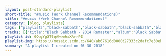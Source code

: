 ```yaml
---
layout: post-standard-playlist
short-title: "#music (Work Channel Recommendations)"
title: "#music (Work Channel Recommendations)"
category: [blog, playlists]
tags: ["playlists","black-sabbath","black-sabbath","black-sabbath","black-sabbath","black-sabbath","limes","limes","limes","limes","limes","limes","limes","limes","limes","limes","limes","daron-malakian-and-scars-on-broadway","daron-malakian-and-scars-on-broadway","daron-malakian-and-scars-on-broadway","daron-malakian-and-scars-on-broadway","daron-malakian-and-scars-on-broadway","daron-malakian-and-scars-on-broadway","daron-malakian-and-scars-on-broadway","daron-malakian-and-scars-on-broadway","daron-malakian-and-scars-on-broadway","daron-malakian-and-scars-on-broadway","daron-malakian-and-scars-on-broadway","daron-malakian-and-scars-on-broadway","daron-malakian-and-scars-on-broadway","daron-malakian-and-scars-on-broadway","daron-malakian-and-scars-on-broadway","daron-malakian-and-scars-on-broadway","daron-malakian-and-scars-on-broadway","serj-tankian","serj-tankian","serj-tankian","serj-tankian","serj-tankian","serj-tankian","serj-tankian","serj-tankian","serj-tankian","serj-tankian","serj-tankian","serj-tankian","serj-tankian","die-antwoord","die-antwoord","die-antwoord","die-antwoord,-sen-dog","die-antwoord,-dita-von-teese","die-antwoord,-lil-tommy-terror","die-antwoord,-lil-tommy-terror","die-antwoord,-jack-black","die-antwoord","die-antwoord","die-antwoord","die-antwoord","die-antwoord","die-antwoord","die-antwoord","die-antwoord","shai-hulud","shai-hulud","shai-hulud","shai-hulud","shai-hulud","shai-hulud","shai-hulud","shai-hulud","scandroid","scandroid","scandroid","scandroid","scandroid","scandroid","scandroid","scandroid","scandroid","scandroid","scandroid","scandroid,-circle-of-dust","scandroid","scandroid","scandroid,-waveshaper","scandroid","scandroid","scandroid","scandroid","scandroid","scandroid","scandroid","scandroid","scandroid","scandroid,-circle-of-dust","scandroid","scandroid,-waveshaper","robert-parker","robert-parker,-maethelvin","robert-parker","robert-parker,-shyguys","robert-parker,-miss-k","robert-parker","robert-parker","robert-parker,-waveshaper","robert-parker,-bachelor-of-hearts","robert-parker","undervatten","undervatten","undervatten","undervatten","undervatten","undervatten","undervatten","undervatten","jacob-collier","jacob-collier","jacob-collier","jacob-collier","jacob-collier","jacob-collier","jacob-collier","jacob-collier","jacob-collier","jacob-collier","jacob-collier","operation-ivy","operation-ivy","operation-ivy","operation-ivy","operation-ivy","operation-ivy","operation-ivy","operation-ivy","operation-ivy","operation-ivy","operation-ivy","operation-ivy","operation-ivy","operation-ivy","operation-ivy","operation-ivy","operation-ivy","operation-ivy","operation-ivy","operation-ivy","operation-ivy","operation-ivy","operation-ivy","operation-ivy","operation-ivy","operation-ivy","operation-ivy","japanese-breakfast","japanese-breakfast","japanese-breakfast","japanese-breakfast","japanese-breakfast","japanese-breakfast","japanese-breakfast","japanese-breakfast","japanese-breakfast","japanese-breakfast","japanese-breakfast","japanese-breakfast","jaroslav-beck","jaroslav-beck,-summer-haze","jaroslav-beck,-crispin,-backchat","jaroslav-beck,-kings-&-folk,-sqeepo","jaroslav-beck,-tiny-c","jaroslav-beck","jaroslav-beck","jaroslav-beck","jaroslav-beck","jaroslav-beck","papercuts","papercuts","papercuts","papercuts","papercuts","papercuts","papercuts","papercuts","papercuts","kraftwerk","kraftwerk","kraftwerk","kraftwerk","kraftwerk","kraftwerk","kraftwerk","kraftwerk","kraftwerk","kraftwerk","kraftwerk","röyksopp","röyksopp","röyksopp","röyksopp","röyksopp","röyksopp","röyksopp","röyksopp","röyksopp","röyksopp","miike-snow","miike-snow","miike-snow","miike-snow","miike-snow,-charli-xcx","miike-snow","miike-snow","miike-snow","miike-snow","miike-snow","miike-snow,-run-the-jewels","khruangbin","khruangbin","khruangbin","khruangbin","khruangbin","khruangbin","khruangbin","khruangbin","khruangbin","khruangbin","khruangbin","khruangbin","khruangbin","khruangbin","khruangbin","khruangbin","khruangbin","khruangbin","khruangbin","khruangbin","x-japan","x-japan","x-japan","x-japan","x-japan","x-japan","x-japan","x-japan","x-japan","x-japan","x-japan","x-japan","kinky","kinky","kinky","kinky","kinky","kinky","kinky","kinky","kinky","kinky","kinky","kinky","kinky","kinky","kinky","kinky","kinky","kinky","kinky","kinky","kinky","kinky","kinky","kinky","kinky","kinky","kinky","portishead","portishead","portishead","portishead","portishead","portishead","portishead","portishead","portishead","portishead","portishead","little-dragon","little-dragon","little-dragon","little-dragon","little-dragon","little-dragon","little-dragon","little-dragon","little-dragon","little-dragon","little-dragon","little-dragon","the-alan-parsons-project","the-alan-parsons-project","the-alan-parsons-project","the-alan-parsons-project","the-alan-parsons-project","the-alan-parsons-project","the-alan-parsons-project","the-alan-parsons-project","the-alan-parsons-project","the-alan-parsons-project","george-mccrae","george-mccrae","george-mccrae","george-mccrae","george-mccrae","george-mccrae","george-mccrae","george-mccrae","george-mccrae","george-mccrae","george-mccrae","george-mccrae","george-mccrae","george-mccrae","george-mccrae","george-mccrae","george-mccrae","george-mccrae","bruce-springsteen","bruce-springsteen","bruce-springsteen","bruce-springsteen","bruce-springsteen","bruce-springsteen","bruce-springsteen","bruce-springsteen","bruce-springsteen","bruce-springsteen","bruce-springsteen","bruce-springsteen","st.-lucia","st.-lucia","st.-lucia","st.-lucia","st.-lucia","st.-lucia","st.-lucia","st.-lucia","st.-lucia","st.-lucia","st.-lucia","daft-punk","daft-punk","daft-punk","daft-punk","daft-punk,-julian-casablancas","daft-punk,-pharrell-williams","daft-punk,-paul-williams","daft-punk,-pharrell-williams,-nile-rodgers","daft-punk","daft-punk","daft-punk,-todd-edwards","daft-punk,-panda-bear","daft-punk","kishi-bashi","kishi-bashi","kishi-bashi","kishi-bashi","kishi-bashi","kishi-bashi","kishi-bashi","kishi-bashi","kishi-bashi","depeche-mode","depeche-mode","depeche-mode","depeche-mode","depeche-mode","depeche-mode","depeche-mode","depeche-mode","depeche-mode,-steve-fitzmaurice","depeche-mode","depeche-mode","depeche-mode","depeche-mode","depeche-mode","depeche-mode,-steve-fitzmaurice","depeche-mode","depeche-mode","depeche-mode","depeche-mode,-alex-ridha","depeche-mode,-digitalism","depeche-mode,-oliver-huntemann,-stephan-bodzin","depeche-mode,-underground-resistance-assault-dj-3000","depeche-mode,-jesse-siminski","tom-waits","john-mayer","john-mayer","john-mayer","john-mayer","john-mayer","john-mayer","john-mayer","john-mayer","john-mayer","john-mayer","john-mayer","john-mayer","the-cardigans","the-cardigans","the-cardigans","the-cardigans","the-cardigans","the-cardigans","the-cardigans","the-cardigans","the-cardigans","the-cardigans","the-cardigans","fouk","fouk","coeo","the-band","the-band","the-band","the-band","the-band","the-band","the-band","the-band","the-band","the-band","the-band","the-band","the-band","the-band","the-band","the-band","the-band","the-band","the-band","fugazi","fugazi","fugazi","fugazi","fugazi","fugazi","fugazi","fugazi","fugazi","fugazi","fugazi","fugazi","fugazi","hunter-plake","daft-punk,-paul-williams","james-carter-and-the-prisoners","harry-mcclintock","norman-blake","alison-krauss","the-soggy-bottom-boys,-dan-tyminski","chris-thomas-king","norman-blake","the-whites","gillian-welch,-alison-krauss","emmylou-harris,-alison-krauss,-gillian-welch","the-peasall-sisters","the-cox-family","john-hartford","ralph-stanley","the-soggy-bottom-boys,-tim-blake-nelson","the-soggy-bottom-boys,-dan-tyminski","john-hartford","the-fairfield-four","the-stanley-brothers,-the-clinch-mountain-boys","colin-linden","alan-o'bryant","john-hartford","the-kossoy-sisters,-erik-darling","van-dyke-parks","ed-lewis-&-the-prisoners","the-cox-family","sarah-peasall,-hannah-peasall,-leah-peasall,-robert-hamlett","norman-blake","norman-blake","the-cox-family","john-hartford","the-fairfield-four","harley-allen","the-specials","the-specials","the-specials","the-specials","the-specials","the-specials","the-specials","the-specials","the-specials","the-specials","the-specials","the-specials","the-specials","the-specials","the-specials","the-specials","jonathan-wilson","jonathan-wilson","jonathan-wilson","jonathan-wilson","jonathan-wilson","jonathan-wilson","jonathan-wilson","jonathan-wilson","jonathan-wilson","jonathan-wilson","jonathan-wilson","jonathan-wilson","jonathan-wilson","jennie-abrahamson","kali-uchis,-tyler,-the-creator,-bootsy-collins","kali-uchis","kali-uchis,-bia","kali-uchis,-steve-lacy","kali-uchis","kali-uchis","kali-uchis,-jorja-smith","kali-uchis","kali-uchis,-reykon","kali-uchis","kali-uchis","kali-uchis","kali-uchis","kali-uchis,-tyler,-the-creator,-bootsy-collins","kali-uchis","kali-uchis","mount-eerie","mount-eerie","mount-eerie","mount-eerie","mount-eerie","mount-eerie","no-age","no-age","no-age","no-age","no-age","no-age","no-age","no-age","no-age","no-age","no-age","no-age","dj-koze","dj-koze","dj-koze,-eddie-fummler","dj-koze,-speech","dj-koze,-josé-gonzález","dj-koze,-sophia-kennedy","dj-koze,-róisín-murphy","dj-koze","dj-koze,-mano-le-tough","dj-koze,-róisín-murphy","dj-koze,-kurt-wagner","dj-koze","dj-koze","dj-koze","dj-koze","dj-koze,-sophia-kennedy","sylvester","pavement","pavement","pavement","pavement","pavement","pavement","pavement","pavement","pavement","pavement","pavement","pavement","rayland-baxter","rayland-baxter","rayland-baxter","rayland-baxter","rayland-baxter","rayland-baxter","rayland-baxter","rayland-baxter","rayland-baxter","rayland-baxter","richard-swift","richard-swift","richard-swift","richard-swift","richard-swift","richard-swift","richard-swift","richard-swift","richard-swift","richard-swift","yo-yo-ma,-stuart-duncan,-edgar-meyer,-chris-thile","yo-yo-ma,-stuart-duncan,-edgar-meyer,-chris-thile","yo-yo-ma,-stuart-duncan,-edgar-meyer,-chris-thile","yo-yo-ma,-stuart-duncan,-edgar-meyer,-chris-thile","yo-yo-ma,-stuart-duncan,-edgar-meyer,-chris-thile","yo-yo-ma,-stuart-duncan,-edgar-meyer,-chris-thile,-aoife-o'donovan","yo-yo-ma,-stuart-duncan,-edgar-meyer,-chris-thile","yo-yo-ma,-stuart-duncan,-edgar-meyer,-chris-thile","yo-yo-ma,-stuart-duncan,-edgar-meyer,-chris-thile,-aoife-o'donovan","yo-yo-ma,-stuart-duncan,-edgar-meyer,-chris-thile","yo-yo-ma,-stuart-duncan,-edgar-meyer,-chris-thile","\"weird-al\"-yankovic","blood-orange","modest-mouse","christina-aguilera,-goldlink","macklemore-&-ryan-lewis","musiq-soulchild","anderson-.paak","anderson-.paak","anderson-.paak","nxworries,-anderson-.paak,-knxwledge","nxworries,-anderson-.paak,-knxwledge","johnny-cash","bi-2,-симфонический-оркестр-мвд","bi-2,-симфонический-оркестр-мвд","bi-2,-симфонический-оркестр-мвд","bi-2,-симфонический-оркестр-мвд","bi-2,-симфонический-оркестр-мвд","bi-2,-симфонический-оркестр-мвд,-inna-zhelannaya","bi-2,-симфонический-оркестр-мвд,-brainstorm","bi-2,-симфонический-оркестр-мвд","bi-2,-симфонический-оркестр-мвд","bi-2,-симфонический-оркестр-мвд,-юлия-чичерина","bi-2,-симфонический-оркестр-мвд","bi-2,-симфонический-оркестр-мвд,-diana-arbenina","bi-2,-симфонический-оркестр-мвд","bi-2,-симфонический-оркестр-мвд","bi-2,-симфонический-оркестр-мвд,-вельвеt","bi-2,-симфонический-оркестр-мвд","bi-2,-симфонический-оркестр-мвд,-diana-arbenina","bi-2,-симфонический-оркестр-мвд","bi-2,-симфонический-оркестр-мвд,-inna-zhelannaya","bi-2,-симфонический-оркестр-мвд","bi-2,-симфонический-оркестр-мвд,-inna-zhelannaya","bi-2,-симфонический-оркестр-мвд","bi-2,-симфонический-оркестр-мвд,-тина-кузнецова","bi-2,-симфонический-оркестр-мвд","bi-2,-симфонический-оркестр-мвд","bi-2,-симфонический-оркестр-мвд","bobby-caldwell","luke-bryan","rammstein","rammstein","idan-raichel","gwenwed","gwenwed","gwenwed","gwenwed","gwenwed","la-vela-puerca","la-vela-puerca","la-vela-puerca","la-vela-puerca","la-vela-puerca","la-vela-puerca","la-vela-puerca","los-enanitos-verdes","los-enanitos-verdes","los-enanitos-verdes","los-enanitos-verdes","indios","indios","the-stills","balkan-beat-box","warsaw-village-band","warsaw-village-band","warsaw-village-band","warsaw-village-band","warsaw-village-band","warsaw-village-band","warsaw-village-band","warsaw-village-band","rodrigo-y-gabriela","maestro-fresh-wes","saukrates","peppino-gagliardi","cymande","cymande","bembeya-jazz-national","data,-benny-sings","nigel-stanford","eminem,-ed-sheeran","bob-dylan","tool","daft-punk","daft-punk","daft-punk","daft-punk","daft-punk","daft-punk","daft-punk","daft-punk","daft-punk","daft-punk","daft-punk","daft-punk","scott-grooves,-parliament,-funkadelic","ian-pooley,-daft-punk","daft-punk"]
tracks: [{"title":"Black Sabbath - 2014 Remaster","album":"Black Sabbath (2014 Remaster)","artists":"Black Sabbath"},{"title":"The Wizard - 2014 Remaster","album":"Black Sabbath (2014 Remaster)","artists":"Black Sabbath"},{"title":"Wasp / Behind the Wall of Sleep / Bassically / N.I.B. - 2014 Remaster","album":"Black Sabbath (2014 Remaster)","artists":"Black Sabbath"},{"title":"Wicked World - 2013 Remaster","album":"Black Sabbath (2014 Remaster)","artists":"Black Sabbath"},{"title":"A Bit of Finger / Sleeping Village / Warning - 2013 Remaster","album":"Black Sabbath (2014 Remaster)","artists":"Black Sabbath"},{"title":"Hooplah","album":"Fresh Squeezed","artists":"Limes"},{"title":"Heyo","album":"Fresh Squeezed","artists":"Limes"},{"title":"Alright","album":"Fresh Squeezed","artists":"Limes"},{"title":"Moonbeams","album":"Fresh Squeezed","artists":"Limes"},{"title":"Blasé","album":"Fresh Squeezed","artists":"Limes"},{"title":"Marigold","album":"Fresh Squeezed","artists":"Limes"},{"title":"Bounds","album":"Fresh Squeezed","artists":"Limes"},{"title":"Another Day","album":"Fresh Squeezed","artists":"Limes"},{"title":"Burnt Shake","album":"Fresh Squeezed","artists":"Limes"},{"title":"Jovial","album":"Fresh Squeezed","artists":"Limes"},{"title":"Blue","album":"Fresh Squeezed","artists":"Limes"},{"title":"Serious","album":"Scars on Broadway","artists":"Daron Malakian and Scars On Broadway"},{"title":"Funny","album":"Scars on Broadway","artists":"Daron Malakian and Scars On Broadway"},{"title":"Exploding / Reloading","album":"Scars on Broadway","artists":"Daron Malakian and Scars On Broadway"},{"title":"Stoner Hate","album":"Scars on Broadway","artists":"Daron Malakian and Scars On Broadway"},{"title":"Insane","album":"Scars on Broadway","artists":"Daron Malakian and Scars On Broadway"},{"title":"World Long Gone","album":"Scars on Broadway","artists":"Daron Malakian and Scars On Broadway"},{"title":"Kill Each Other / Live Forever","album":"Scars on Broadway","artists":"Daron Malakian and Scars On Broadway"},{"title":"Babylon","album":"Scars on Broadway","artists":"Daron Malakian and Scars On Broadway"},{"title":"Chemicals","album":"Scars on Broadway","artists":"Daron Malakian and Scars On Broadway"},{"title":"Enemy","album":"Scars on Broadway","artists":"Daron Malakian and Scars On Broadway"},{"title":"Universe","album":"Scars on Broadway","artists":"Daron Malakian and Scars On Broadway"},{"title":"3005","album":"Scars on Broadway","artists":"Daron Malakian and Scars On Broadway"},{"title":"Cute Machines","album":"Scars on Broadway","artists":"Daron Malakian and Scars On Broadway"},{"title":"Whoring Streets","album":"Scars on Broadway","artists":"Daron Malakian and Scars On Broadway"},{"title":"They Say","album":"Scars on Broadway","artists":"Daron Malakian and Scars On Broadway"},{"title":"Scars on Broadway","album":"Scars on Broadway","artists":"Daron Malakian and Scars On Broadway"},{"title":"Hungry Ghost","album":"Scars on Broadway","artists":"Daron Malakian and Scars On Broadway"},{"title":"Cornucopia","album":"Harakiri (Deluxe Version)","artists":"Serj Tankian"},{"title":"Figure It Out","album":"Harakiri (Deluxe Version)","artists":"Serj Tankian"},{"title":"Ching Chime","album":"Harakiri (Deluxe Version)","artists":"Serj Tankian"},{"title":"Butterfly","album":"Harakiri (Deluxe Version)","artists":"Serj Tankian"},{"title":"Harakiri","album":"Harakiri (Deluxe Version)","artists":"Serj Tankian"},{"title":"Occupied Tears","album":"Harakiri (Deluxe Version)","artists":"Serj Tankian"},{"title":"Deafening Silence","album":"Harakiri (Deluxe Version)","artists":"Serj Tankian"},{"title":"Forget Me Knot","album":"Harakiri (Deluxe Version)","artists":"Serj Tankian"},{"title":"Reality TV","album":"Harakiri (Deluxe Version)","artists":"Serj Tankian"},{"title":"Uneducated Democracy","album":"Harakiri (Deluxe Version)","artists":"Serj Tankian"},{"title":"Weave On","album":"Harakiri (Deluxe Version)","artists":"Serj Tankian"},{"title":"Revolver","album":"Harakiri (Deluxe Version)","artists":"Serj Tankian"},{"title":"Tyrant's Gratitude","album":"Harakiri (Deluxe Version)","artists":"Serj Tankian"},{"title":"We Have Candy","album":"Mount Ninji and da Nice Time Kid","artists":"Die Antwoord"},{"title":"Daddy","album":"Mount Ninji and da Nice Time Kid","artists":"Die Antwoord"},{"title":"Banana Brain","album":"Mount Ninji and da Nice Time Kid","artists":"Die Antwoord"},{"title":"Shit Just Got Real","album":"Mount Ninji and da Nice Time Kid","artists":"Die Antwoord, Sen Dog"},{"title":"Gucci Coochie","album":"Mount Ninji and da Nice Time Kid","artists":"Die Antwoord, Dita Von Teese"},{"title":"Wings on My Penis","album":"Mount Ninji and da Nice Time Kid","artists":"Die Antwoord, Lil Tommy Terror"},{"title":"U Like Boobies?","album":"Mount Ninji and da Nice Time Kid","artists":"Die Antwoord, Lil Tommy Terror"},{"title":"Rats Rule","album":"Mount Ninji and da Nice Time Kid","artists":"Die Antwoord, Jack Black"},{"title":"Jonah Hill","album":"Mount Ninji and da Nice Time Kid","artists":"Die Antwoord"},{"title":"Stoopid Rich","album":"Mount Ninji and da Nice Time Kid","artists":"Die Antwoord"},{"title":"Fat Faded Fuck Face","album":"Mount Ninji and da Nice Time Kid","artists":"Die Antwoord"},{"title":"Peanutbutter + Jelly","album":"Mount Ninji and da Nice Time Kid","artists":"Die Antwoord"},{"title":"Alien","album":"Mount Ninji and da Nice Time Kid","artists":"Die Antwoord"},{"title":"Street Light","album":"Mount Ninji and da Nice Time Kid","artists":"Die Antwoord"},{"title":"Darkling","album":"Mount Ninji and da Nice Time Kid","artists":"Die Antwoord"},{"title":"I Don't Care","album":"Mount Ninji and da Nice Time Kid","artists":"Die Antwoord"},{"title":"Sincerely Hated","album":"Just Can't Hate Enough","artists":"Shai Hulud"},{"title":"Colder Than the Cold World","album":"Just Can't Hate Enough","artists":"Shai Hulud"},{"title":"The Fucking Silence","album":"Just Can't Hate Enough","artists":"Shai Hulud"},{"title":"A Profound Hatred of Man","album":"Just Can't Hate Enough","artists":"Shai Hulud"},{"title":"Just Can't Hate Enough (Originally by A Chorus of Disapproval)","album":"Just Can't Hate Enough","artists":"Shai Hulud"},{"title":"Just Can't Hate Enough (Originally by Sheer Terror)","album":"Just Can't Hate Enough","artists":"Shai Hulud"},{"title":"Blaze Some Hate","album":"Just Can't Hate Enough","artists":"Shai Hulud"},{"title":"Hate, Myth, Muscle, Etiquette","album":"Just Can't Hate Enough","artists":"Shai Hulud"},{"title":"2517","album":"Scandroid (Deluxe Edition)","artists":"Scandroid"},{"title":"Salvation Code","album":"Scandroid (Deluxe Edition)","artists":"Scandroid"},{"title":"Aphelion","album":"Scandroid (Deluxe Edition)","artists":"Scandroid"},{"title":"Shout","album":"Scandroid (Deluxe Edition)","artists":"Scandroid"},{"title":"Destination Unknown","album":"Scandroid (Deluxe Edition)","artists":"Scandroid"},{"title":"Connection","album":"Scandroid (Deluxe Edition)","artists":"Scandroid"},{"title":"Datastream","album":"Scandroid (Deluxe Edition)","artists":"Scandroid"},{"title":"Empty Streets","album":"Scandroid (Deluxe Edition)","artists":"Scandroid"},{"title":"Awakening With You","album":"Scandroid (Deluxe Edition)","artists":"Scandroid"},{"title":"Atom & E.E.V.","album":"Scandroid (Deluxe Edition)","artists":"Scandroid"},{"title":"Neo-Tokyo","album":"Scandroid (Deluxe Edition)","artists":"Scandroid"},{"title":"Pro-bots & Robophobes","album":"Scandroid (Deluxe Edition)","artists":"Scandroid, Circle of Dust"},{"title":"Eden","album":"Scandroid (Deluxe Edition)","artists":"Scandroid"},{"title":"Singularity","album":"Scandroid (Deluxe Edition)","artists":"Scandroid"},{"title":"Eden - Waveshaper Remix","album":"Scandroid (Deluxe Edition)","artists":"Scandroid, Waveshaper"},{"title":"2517 - Instrumental","album":"Scandroid (Deluxe Edition)","artists":"Scandroid"},{"title":"Salvation Code - Instrumental","album":"Scandroid (Deluxe Edition)","artists":"Scandroid"},{"title":"Aphelion - Instrumental","album":"Scandroid (Deluxe Edition)","artists":"Scandroid"},{"title":"Shout - Instrumental","album":"Scandroid (Deluxe Edition)","artists":"Scandroid"},{"title":"Connection - Instrumental","album":"Scandroid (Deluxe Edition)","artists":"Scandroid"},{"title":"Datastream - Instrumental","album":"Scandroid (Deluxe Edition)","artists":"Scandroid"},{"title":"Empty Streets - Instrumental","album":"Scandroid (Deluxe Edition)","artists":"Scandroid"},{"title":"Awakening With You - Instrumental","album":"Scandroid (Deluxe Edition)","artists":"Scandroid"},{"title":"Neo-Tokyo - Instrumental","album":"Scandroid (Deluxe Edition)","artists":"Scandroid"},{"title":"Pro-bots & Robophobes - Instrumental","album":"Scandroid (Deluxe Edition)","artists":"Scandroid, Circle of Dust"},{"title":"Eden - Instrumental","album":"Scandroid (Deluxe Edition)","artists":"Scandroid"},{"title":"Eden (Waveshaper Remix) - Instrumental","album":"Scandroid (Deluxe Edition)","artists":"Scandroid, Waveshaper"},{"title":"Sweet Nothings","album":"Crystal City","artists":"Robert Parker"},{"title":"Love Theme (feat. Maethelvin)","album":"Crystal City","artists":"Robert Parker, Maethelvin"},{"title":"Silver Screen Cruising","album":"Crystal City","artists":"Robert Parker"},{"title":"Generation '82 (feat. Shyguys)","album":"Crystal City","artists":"Robert Parker, Shyguys"},{"title":"'85 Again (feat. Miss K)","album":"Crystal City","artists":"Robert Parker, Miss K"},{"title":"Guilty Pleasure","album":"Crystal City","artists":"Robert Parker"},{"title":"One Love","album":"Crystal City","artists":"Robert Parker"},{"title":"Arcade Oliver (feat. Waveshaper)","album":"Crystal City","artists":"Robert Parker, Waveshaper"},{"title":"Seasons of Lust (feat. Bachelor of Hearts)","album":"Crystal City","artists":"Robert Parker, Bachelor Of Hearts"},{"title":"Crystal City","album":"Crystal City","artists":"Robert Parker"},{"title":"Begynnelse","album":"Grooves 1988","artists":"Undervatten"},{"title":"At the Mall","album":"Grooves 1988","artists":"Undervatten"},{"title":"Inner City Chase","album":"Grooves 1988","artists":"Undervatten"},{"title":"No Release","album":"Grooves 1988","artists":"Undervatten"},{"title":"Charisma Club","album":"Grooves 1988","artists":"Undervatten"},{"title":"Settling Mist","album":"Grooves 1988","artists":"Undervatten"},{"title":"Mic City","album":"Grooves 1988","artists":"Undervatten"},{"title":"Giants","album":"Grooves 1988","artists":"Undervatten"},{"title":"Woke Up Today","album":"In My Room","artists":"Jacob Collier"},{"title":"In My Room","album":"In My Room","artists":"Jacob Collier"},{"title":"Hideaway","album":"In My Room","artists":"Jacob Collier"},{"title":"You And I","album":"In My Room","artists":"Jacob Collier"},{"title":"Down The Line","album":"In My Room","artists":"Jacob Collier"},{"title":"Now And Then I Think About You","album":"In My Room","artists":"Jacob Collier"},{"title":"Saviour","album":"In My Room","artists":"Jacob Collier"},{"title":"Hajanga","album":"In My Room","artists":"Jacob Collier"},{"title":"Flintstones","album":"In My Room","artists":"Jacob Collier"},{"title":"In The Real Early Morning","album":"In My Room","artists":"Jacob Collier"},{"title":"Don't You Know","album":"In My Room","artists":"Jacob Collier"},{"title":"Knowledge - 2007 Remaster","album":"Operation Ivy (2007 Remaster)","artists":"Operation Ivy"},{"title":"Sound System - 2007 Remaster","album":"Operation Ivy (2007 Remaster)","artists":"Operation Ivy"},{"title":"Jaded - 2007 Remaster","album":"Operation Ivy (2007 Remaster)","artists":"Operation Ivy"},{"title":"Take Warning - 2007 Remaster","album":"Operation Ivy (2007 Remaster)","artists":"Operation Ivy"},{"title":"The Crowd - 2007 Remaster","album":"Operation Ivy (2007 Remaster)","artists":"Operation Ivy"},{"title":"Bombshell - 2007 Remaster","album":"Operation Ivy (2007 Remaster)","artists":"Operation Ivy"},{"title":"Unity - 2007 Remaster","album":"Operation Ivy (2007 Remaster)","artists":"Operation Ivy"},{"title":"Vulnerability - 2007 Remaster","album":"Operation Ivy (2007 Remaster)","artists":"Operation Ivy"},{"title":"Bankshot - 2007 Remaster","album":"Operation Ivy (2007 Remaster)","artists":"Operation Ivy"},{"title":"One of These Days - 2007 Remaster","album":"Operation Ivy (2007 Remaster)","artists":"Operation Ivy"},{"title":"Gonna Find You - 2007 Remaster","album":"Operation Ivy (2007 Remaster)","artists":"Operation Ivy"},{"title":"Bad Town - 2007 Remaster","album":"Operation Ivy (2007 Remaster)","artists":"Operation Ivy"},{"title":"Smiling - 2007 Remaster","album":"Operation Ivy (2007 Remaster)","artists":"Operation Ivy"},{"title":"Caution - 2007 Remaster","album":"Operation Ivy (2007 Remaster)","artists":"Operation Ivy"},{"title":"Freeze Up - 2007 Remaster","album":"Operation Ivy (2007 Remaster)","artists":"Operation Ivy"},{"title":"Artificial Life - 2007 Remaster","album":"Operation Ivy (2007 Remaster)","artists":"Operation Ivy"},{"title":"Room Without a Window - 2007 Remaster","album":"Operation Ivy (2007 Remaster)","artists":"Operation Ivy"},{"title":"Big City - 2007 Remaster","album":"Operation Ivy (2007 Remaster)","artists":"Operation Ivy"},{"title":"Missionary - 2007 Remaster","album":"Operation Ivy (2007 Remaster)","artists":"Operation Ivy"},{"title":"Junkie's Runnin' Dry - 2007 Remaster","album":"Operation Ivy (2007 Remaster)","artists":"Operation Ivy"},{"title":"Here We Go Again - 2007 Remaster","album":"Operation Ivy (2007 Remaster)","artists":"Operation Ivy"},{"title":"Hoboken - 2007 Remaster","album":"Operation Ivy (2007 Remaster)","artists":"Operation Ivy"},{"title":"Yellin' In My Ear - 2007 Remaster","album":"Operation Ivy (2007 Remaster)","artists":"Operation Ivy"},{"title":"Sleep Long - 2007 Remaster","album":"Operation Ivy (2007 Remaster)","artists":"Operation Ivy"},{"title":"Healthy Body - 2007 Remaster","album":"Operation Ivy (2007 Remaster)","artists":"Operation Ivy"},{"title":"Officer - 2007 Remaster","album":"Operation Ivy (2007 Remaster)","artists":"Operation Ivy"},{"title":"I Got No - 2007 Remaster","album":"Operation Ivy (2007 Remaster)","artists":"Operation Ivy"},{"title":"Diving Woman","album":"Soft Sounds from Another Planet","artists":"Japanese Breakfast"},{"title":"Road Head","album":"Soft Sounds from Another Planet","artists":"Japanese Breakfast"},{"title":"Machinist","album":"Soft Sounds from Another Planet","artists":"Japanese Breakfast"},{"title":"Planetary Ambience","album":"Soft Sounds from Another Planet","artists":"Japanese Breakfast"},{"title":"Soft Sounds from Another Planet","album":"Soft Sounds from Another Planet","artists":"Japanese Breakfast"},{"title":"Boyish","album":"Soft Sounds from Another Planet","artists":"Japanese Breakfast"},{"title":"12 Steps","album":"Soft Sounds from Another Planet","artists":"Japanese Breakfast"},{"title":"Jimmy Fallon Big!","album":"Soft Sounds from Another Planet","artists":"Japanese Breakfast"},{"title":"The Body Is a Blade","album":"Soft Sounds from Another Planet","artists":"Japanese Breakfast"},{"title":"Till Death","album":"Soft Sounds from Another Planet","artists":"Japanese Breakfast"},{"title":"This House","album":"Soft Sounds from Another Planet","artists":"Japanese Breakfast"},{"title":"Here Come the Tubular Bells","album":"Soft Sounds from Another Planet","artists":"Japanese Breakfast"},{"title":"Beat Saber","album":"Beat Saber (Original Game Soundtrack)","artists":"Jaroslav Beck"},{"title":"Escape (ft. Summer Haze)","album":"Beat Saber (Original Game Soundtrack)","artists":"Jaroslav Beck, Summer Haze"},{"title":"Legend (ft. Backchat)","album":"Beat Saber (Original Game Soundtrack)","artists":"Jaroslav Beck, Crispin, Backchat"},{"title":"Country Rounds (Sqeepo Remix)","album":"Beat Saber (Original Game Soundtrack)","artists":"Jaroslav Beck, Kings & Folk, Sqeepo"},{"title":"Turn Me On (ft. Tiny C)","album":"Beat Saber (Original Game Soundtrack)","artists":"Jaroslav Beck, Tiny C"},{"title":"Breezer","album":"Beat Saber (Original Game Soundtrack)","artists":"Jaroslav Beck"},{"title":"00 Bills","album":"Beat Saber (Original Game Soundtrack)","artists":"Jaroslav Beck"},{"title":"Balearic Pumping","album":"Beat Saber (Original Game Soundtrack)","artists":"Jaroslav Beck"},{"title":"Commercial Pumping","album":"Beat Saber (Original Game Soundtrack)","artists":"Jaroslav Beck"},{"title":"Lvl Insane","album":"Beat Saber (Original Game Soundtrack)","artists":"Jaroslav Beck"},{"title":"Still Knocking at the Door","album":"Life Among the Savages","artists":"Papercuts"},{"title":"New Body","album":"Life Among the Savages","artists":"Papercuts"},{"title":"Life Among the Savages","album":"Life Among the Savages","artists":"Papercuts"},{"title":"Staring at the Bright Lights","album":"Life Among the Savages","artists":"Papercuts"},{"title":"Family Portrait","album":"Life Among the Savages","artists":"Papercuts"},{"title":"Easter Morning","album":"Life Among the Savages","artists":"Papercuts"},{"title":"Psychic Friends","album":"Life Among the Savages","artists":"Papercuts"},{"title":"Afterlife Blues","album":"Life Among the Savages","artists":"Papercuts"},{"title":"Tourist","album":"Life Among the Savages","artists":"Papercuts"},{"title":"The Robots - 2009 Remaster","album":"The Mix (2009 Remaster)","artists":"Kraftwerk"},{"title":"Computer Love - 2009 Remaster","album":"The Mix (2009 Remaster)","artists":"Kraftwerk"},{"title":"Pocket Calculator - 2009 Remaster","album":"The Mix (2009 Remaster)","artists":"Kraftwerk"},{"title":"Dentaku - 1991 Remix; 2009 Remaster","album":"The Mix (2009 Remaster)","artists":"Kraftwerk"},{"title":"Autobahn - 1991 Remix; 2009 Remaster","album":"The Mix (2009 Remaster)","artists":"Kraftwerk"},{"title":"Radioactivity - 1991 Remix; 2009 Remaster","album":"The Mix (2009 Remaster)","artists":"Kraftwerk"},{"title":"Trans-Europe Express - 1991 Remix; 2009 Remaster","album":"The Mix (2009 Remaster)","artists":"Kraftwerk"},{"title":"Abzug - 1991 Remix; 2009 Remaster","album":"The Mix (2009 Remaster)","artists":"Kraftwerk"},{"title":"Metal on Metal - 2009 Remaster","album":"The Mix (2009 Remaster)","artists":"Kraftwerk"},{"title":"Home Computer - 2009 Remaster","album":"The Mix (2009 Remaster)","artists":"Kraftwerk"},{"title":"Music Non Stop - 2009 Remaster","album":"The Mix (2009 Remaster)","artists":"Kraftwerk"},{"title":"So Easy","album":"Melody AM","artists":"Röyksopp"},{"title":"Eple","album":"Melody AM","artists":"Röyksopp"},{"title":"Sparks","album":"Melody AM","artists":"Röyksopp"},{"title":"In Space","album":"Melody AM","artists":"Röyksopp"},{"title":"Poor Leno","album":"Melody AM","artists":"Röyksopp"},{"title":"A Higher Place","album":"Melody AM","artists":"Röyksopp"},{"title":"Röyksopp's Night Out","album":"Melody AM","artists":"Röyksopp"},{"title":"Remind Me - Radio Edit","album":"Melody AM","artists":"Röyksopp"},{"title":"She's So","album":"Melody AM","artists":"Röyksopp"},{"title":"40 Years Back Come","album":"Melody AM","artists":"Röyksopp"},{"title":"My Trigger","album":"iii","artists":"Miike Snow"},{"title":"The Heart of Me","album":"iii","artists":"Miike Snow"},{"title":"Genghis Khan","album":"iii","artists":"Miike Snow"},{"title":"Heart Is Full","album":"iii","artists":"Miike Snow"},{"title":"For U (feat. Charli XCX)","album":"iii","artists":"Miike Snow, Charli XCX"},{"title":"I Feel the Weight","album":"iii","artists":"Miike Snow"},{"title":"Back of the Car","album":"iii","artists":"Miike Snow"},{"title":"Lonely Life","album":"iii","artists":"Miike Snow"},{"title":"Over and Over","album":"iii","artists":"Miike Snow"},{"title":"Longshot (7 Nights)","album":"iii","artists":"Miike Snow"},{"title":"Heart Is Full (feat. Run the Jewels) - Remix","album":"iii","artists":"Miike Snow, Run The Jewels"},{"title":"Cómo Me Quieres","album":"Con Todo El Mundo","artists":"Khruangbin"},{"title":"Lady and Man","album":"Con Todo El Mundo","artists":"Khruangbin"},{"title":"Maria También","album":"Con Todo El Mundo","artists":"Khruangbin"},{"title":"August 10","album":"Con Todo El Mundo","artists":"Khruangbin"},{"title":"Cómo Te Quiero","album":"Con Todo El Mundo","artists":"Khruangbin"},{"title":"Shades of Man","album":"Con Todo El Mundo","artists":"Khruangbin"},{"title":"Evan Finds the Third Room","album":"Con Todo El Mundo","artists":"Khruangbin"},{"title":"A Hymn","album":"Con Todo El Mundo","artists":"Khruangbin"},{"title":"Rules","album":"Con Todo El Mundo","artists":"Khruangbin"},{"title":"Friday Morning","album":"Con Todo El Mundo","artists":"Khruangbin"},{"title":"Mr. White","album":"The Universe Smiles Upon You","artists":"Khruangbin"},{"title":"Two Fish and an Elephant","album":"The Universe Smiles Upon You","artists":"Khruangbin"},{"title":"Dern Kala","album":"The Universe Smiles Upon You","artists":"Khruangbin"},{"title":"Little Joe & Mary","album":"The Universe Smiles Upon You","artists":"Khruangbin"},{"title":"White Gloves","album":"The Universe Smiles Upon You","artists":"Khruangbin"},{"title":"People Everywhere (Still Alive)","album":"The Universe Smiles Upon You","artists":"Khruangbin"},{"title":"The Man Who Took My Sunglasses","album":"The Universe Smiles Upon You","artists":"Khruangbin"},{"title":"August Twelve","album":"The Universe Smiles Upon You","artists":"Khruangbin"},{"title":"Balls and Pins","album":"The Universe Smiles Upon You","artists":"Khruangbin"},{"title":"Zionsville","album":"The Universe Smiles Upon You","artists":"Khruangbin"},{"title":"PROLOGUE (WORLD ANTHEM) - Remaster","album":"Blue Blood","artists":"X JAPAN"},{"title":"BLUE BLOOD - Remaster","album":"Blue Blood","artists":"X JAPAN"},{"title":"WEEK END - Remaster","album":"Blue Blood","artists":"X JAPAN"},{"title":"EASY FIGHT RAMBLING - Remaster","album":"Blue Blood","artists":"X JAPAN"},{"title":"X - Remaster","album":"Blue Blood","artists":"X JAPAN"},{"title":"ENDLESS RAIN - Remaster","album":"Blue Blood","artists":"X JAPAN"},{"title":"紅(イントロ ストリングス) - Remaster","album":"Blue Blood","artists":"X JAPAN"},{"title":"XCLAMATION - Remaster","album":"Blue Blood","artists":"X JAPAN"},{"title":"オルガスム - Remaster","album":"Blue Blood","artists":"X JAPAN"},{"title":"CELEBRATION - Remaster","album":"Blue Blood","artists":"X JAPAN"},{"title":"ROSE OF PAIN - Remaster","album":"Blue Blood","artists":"X JAPAN"},{"title":"UNFINISHED - Remaster","album":"Blue Blood","artists":"X JAPAN"},{"title":"Mexican Radio","album":"Reina","artists":"Kinky"},{"title":"Sister Twisted","album":"Reina","artists":"Kinky"},{"title":"I Say Hey","album":"Reina","artists":"Kinky"},{"title":"Una Linea De Luz","album":"Reina","artists":"Kinky"},{"title":"Again And So On","album":"Reina","artists":"Kinky"},{"title":"How Do They Do That?","album":"Reina","artists":"Kinky"},{"title":"León","album":"Reina","artists":"Kinky"},{"title":"Monday Killer","album":"Reina","artists":"Kinky"},{"title":"A Dónde Van Los Muertos?","album":"Reina","artists":"Kinky"},{"title":"Lay Back","album":"Reina","artists":"Kinky"},{"title":"Nothing Really","album":"Reina","artists":"Kinky"},{"title":"Uruapan Breaks","album":"Reina","artists":"Kinky"},{"title":"Spin That Wine","album":"Reina","artists":"Kinky"},{"title":"A Dónde Van Los Muertos? - Brazilian Girls Remix","album":"Reina","artists":"Kinky"},{"title":"Mas","album":"Kinky","artists":"Kinky"},{"title":"Soun tha mi primer amor","album":"Kinky","artists":"Kinky"},{"title":"Great Spot","album":"Kinky","artists":"Kinky"},{"title":"San Antonio","album":"Kinky","artists":"Kinky"},{"title":"Field Goal","album":"Kinky","artists":"Kinky"},{"title":"Mirando de lado","album":"Kinky","artists":"Kinky"},{"title":"Sol (Batucada)","album":"Kinky","artists":"Kinky"},{"title":"Ejercicio #16","album":"Kinky","artists":"Kinky"},{"title":"Sambita","album":"Kinky","artists":"Kinky"},{"title":"Cornman","album":"Kinky","artists":"Kinky"},{"title":"Anorexic Freaks","album":"Kinky","artists":"Kinky"},{"title":"Tonos rosa","album":"Kinky","artists":"Kinky"},{"title":"Noche de toxinas","album":"Kinky","artists":"Kinky"},{"title":"Mysterons","album":"Dummy","artists":"Portishead"},{"title":"Sour Times","album":"Dummy","artists":"Portishead"},{"title":"Strangers","album":"Dummy","artists":"Portishead"},{"title":"It Could Be Sweet","album":"Dummy","artists":"Portishead"},{"title":"Wandering Star","album":"Dummy","artists":"Portishead"},{"title":"It's A Fire","album":"Dummy","artists":"Portishead"},{"title":"Numb","album":"Dummy","artists":"Portishead"},{"title":"Roads","album":"Dummy","artists":"Portishead"},{"title":"Pedestal","album":"Dummy","artists":"Portishead"},{"title":"Biscuit","album":"Dummy","artists":"Portishead"},{"title":"Glory Box","album":"Dummy","artists":"Portishead"},{"title":"Twice","album":"Little Dragon","artists":"Little Dragon"},{"title":"Turn Left","album":"Little Dragon","artists":"Little Dragon"},{"title":"No Love","album":"Little Dragon","artists":"Little Dragon"},{"title":"Reccomendation","album":"Little Dragon","artists":"Little Dragon"},{"title":"Constant Surprises","album":"Little Dragon","artists":"Little Dragon"},{"title":"Forever","album":"Little Dragon","artists":"Little Dragon"},{"title":"After The Rain","album":"Little Dragon","artists":"Little Dragon"},{"title":"Place To Belong","album":"Little Dragon","artists":"Little Dragon"},{"title":"Stormy Weather","album":"Little Dragon","artists":"Little Dragon"},{"title":"Test","album":"Little Dragon","artists":"Little Dragon"},{"title":"Wink","album":"Little Dragon","artists":"Little Dragon"},{"title":"Scribble Paper","album":"Little Dragon","artists":"Little Dragon"},{"title":"Sirius - Chicago Bulls Theme Song","album":"Eye In The Sky (Expanded Edition)","artists":"The Alan Parsons Project"},{"title":"Eye In The Sky","album":"Eye In The Sky (Expanded Edition)","artists":"The Alan Parsons Project"},{"title":"Children of the Moon","album":"Eye In The Sky (Expanded Edition)","artists":"The Alan Parsons Project"},{"title":"Gemini","album":"Eye In The Sky (Expanded Edition)","artists":"The Alan Parsons Project"},{"title":"Silence and I","album":"Eye In The Sky (Expanded Edition)","artists":"The Alan Parsons Project"},{"title":"You're Gonna Get Your Fingers Burned","album":"Eye In The Sky (Expanded Edition)","artists":"The Alan Parsons Project"},{"title":"Psychobabble","album":"Eye In The Sky (Expanded Edition)","artists":"The Alan Parsons Project"},{"title":"Mammagamma - Instrumental","album":"Eye In The Sky (Expanded Edition)","artists":"The Alan Parsons Project"},{"title":"Step by Step","album":"Eye In The Sky (Expanded Edition)","artists":"The Alan Parsons Project"},{"title":"Old and Wise","album":"Eye In The Sky (Expanded Edition)","artists":"The Alan Parsons Project"},{"title":"I Get Lifted","album":"By George Volume 3 - [The Dave Cash Collection]","artists":"George McCrae"},{"title":"I Got Love","album":"By George Volume 3 - [The Dave Cash Collection]","artists":"George McCrae"},{"title":"I Love You","album":"By George Volume 3 - [The Dave Cash Collection]","artists":"George McCrae"},{"title":"I Need Somebody Like You","album":"By George Volume 3 - [The Dave Cash Collection]","artists":"George McCrae"},{"title":"I Never Forgot Your Eyes","album":"By George Volume 3 - [The Dave Cash Collection]","artists":"George McCrae"},{"title":"I want You Around Me","album":"By George Volume 3 - [The Dave Cash Collection]","artists":"George McCrae"},{"title":"If It Wasn't For You","album":"By George Volume 3 - [The Dave Cash Collection]","artists":"George McCrae"},{"title":"If Our Love Come To An End","album":"By George Volume 3 - [The Dave Cash Collection]","artists":"George McCrae"},{"title":"If You Wanna Own Me","album":"By George Volume 3 - [The Dave Cash Collection]","artists":"George McCrae"},{"title":"I'll Take Care","album":"By George Volume 3 - [The Dave Cash Collection]","artists":"George McCrae"},{"title":"I'm Gonna Stay With My Baby Tonight","album":"By George Volume 3 - [The Dave Cash Collection]","artists":"George McCrae"},{"title":"I'm Still Believin'","album":"By George Volume 3 - [The Dave Cash Collection]","artists":"George McCrae"},{"title":"It Was Always you","album":"By George Volume 3 - [The Dave Cash Collection]","artists":"George McCrae"},{"title":"It's Been So Long","album":"By George Volume 3 - [The Dave Cash Collection]","artists":"George McCrae"},{"title":"Just Another Fool","album":"By George Volume 3 - [The Dave Cash Collection]","artists":"George McCrae"},{"title":"Kiss Me (The Way I Like It)","album":"By George Volume 3 - [The Dave Cash Collection]","artists":"George McCrae"},{"title":"Let George Do It","album":"By George Volume 3 - [The Dave Cash Collection]","artists":"George McCrae"},{"title":"Let's Start Love","album":"By George Volume 3 - [The Dave Cash Collection]","artists":"George McCrae"},{"title":"Born in the U.S.A.","album":"Born In The U.S.A.","artists":"Bruce Springsteen"},{"title":"Cover Me","album":"Born In The U.S.A.","artists":"Bruce Springsteen"},{"title":"Darlington County","album":"Born In The U.S.A.","artists":"Bruce Springsteen"},{"title":"Working on the Highway","album":"Born In The U.S.A.","artists":"Bruce Springsteen"},{"title":"Downbound Train","album":"Born In The U.S.A.","artists":"Bruce Springsteen"},{"title":"I'm On Fire","album":"Born In The U.S.A.","artists":"Bruce Springsteen"},{"title":"No Surrender","album":"Born In The U.S.A.","artists":"Bruce Springsteen"},{"title":"Bobby Jean","album":"Born In The U.S.A.","artists":"Bruce Springsteen"},{"title":"I'm Goin' Down","album":"Born In The U.S.A.","artists":"Bruce Springsteen"},{"title":"Glory Days","album":"Born In The U.S.A.","artists":"Bruce Springsteen"},{"title":"Dancing In the Dark","album":"Born In The U.S.A.","artists":"Bruce Springsteen"},{"title":"My Hometown","album":"Born In The U.S.A.","artists":"Bruce Springsteen"},{"title":"Do You Remember","album":"Matter","artists":"St. Lucia"},{"title":"Home","album":"Matter","artists":"St. Lucia"},{"title":"Dancing On Glass","album":"Matter","artists":"St. Lucia"},{"title":"Physical","album":"Matter","artists":"St. Lucia"},{"title":"Game 4 U","album":"Matter","artists":"St. Lucia"},{"title":"The Winds of Change","album":"Matter","artists":"St. Lucia"},{"title":"Love Somebody","album":"Matter","artists":"St. Lucia"},{"title":"Rescue Me","album":"Matter","artists":"St. Lucia"},{"title":"Stay","album":"Matter","artists":"St. Lucia"},{"title":"Help Me Run Away","album":"Matter","artists":"St. Lucia"},{"title":"Always","album":"Matter","artists":"St. Lucia"},{"title":"Give Life Back to Music","album":"Random Access Memories","artists":"Daft Punk"},{"title":"The Game of Love","album":"Random Access Memories","artists":"Daft Punk"},{"title":"Giorgio by Moroder","album":"Random Access Memories","artists":"Daft Punk"},{"title":"Within","album":"Random Access Memories","artists":"Daft Punk"},{"title":"Instant Crush (feat. Julian Casablancas)","album":"Random Access Memories","artists":"Daft Punk, Julian Casablancas"},{"title":"Lose Yourself to Dance (feat. Pharrell Williams)","album":"Random Access Memories","artists":"Daft Punk, Pharrell Williams"},{"title":"Touch (feat. Paul Williams)","album":"Random Access Memories","artists":"Daft Punk, Paul Williams"},{"title":"Get Lucky (feat. Pharrell Williams & Nile Rodgers)","album":"Random Access Memories","artists":"Daft Punk, Pharrell Williams, Nile Rodgers"},{"title":"Beyond","album":"Random Access Memories","artists":"Daft Punk"},{"title":"Motherboard","album":"Random Access Memories","artists":"Daft Punk"},{"title":"Fragments of Time (feat. Todd Edwards)","album":"Random Access Memories","artists":"Daft Punk, Todd Edwards"},{"title":"Doin' it Right (feat. Panda Bear)","album":"Random Access Memories","artists":"Daft Punk, Panda Bear"},{"title":"Contact","album":"Random Access Memories","artists":"Daft Punk"},{"title":"Intro / Pathos, Pathos","album":"151a","artists":"Kishi Bashi"},{"title":"Manchester","album":"151a","artists":"Kishi Bashi"},{"title":"Bright Whites","album":"151a","artists":"Kishi Bashi"},{"title":"It All Began With a Burst","album":"151a","artists":"Kishi Bashi"},{"title":"Wonder Woman, Wonder Me","album":"151a","artists":"Kishi Bashi"},{"title":"Chester's Burst Over the Hamptons","album":"151a","artists":"Kishi Bashi"},{"title":"Atticus, In the Desert","album":"151a","artists":"Kishi Bashi"},{"title":"I Am the Antichrist to You","album":"151a","artists":"Kishi Bashi"},{"title":"Beat the Bright Out of Me","album":"151a","artists":"Kishi Bashi"},{"title":"Personal Jesus - 2006 Remaster","album":"The Best of Depeche Mode, Volume 1","artists":"Depeche Mode"},{"title":"Just Can't Get Enough - 2006 Remaster","album":"The Best of Depeche Mode, Volume 1","artists":"Depeche Mode"},{"title":"Everything Counts - 2006 Remaster","album":"The Best of Depeche Mode, Volume 1","artists":"Depeche Mode"},{"title":"Enjoy the Silence - 2006 Remaster","album":"The Best of Depeche Mode, Volume 1","artists":"Depeche Mode"},{"title":"Shake the Disease - 2006 Remaster","album":"The Best of Depeche Mode, Volume 1","artists":"Depeche Mode"},{"title":"See You - 2006 Remaster","album":"The Best of Depeche Mode, Volume 1","artists":"Depeche Mode"},{"title":"It's No Good - 2006 Remaster","album":"The Best of Depeche Mode, Volume 1","artists":"Depeche Mode"},{"title":"Strangelove","album":"The Best of Depeche Mode, Volume 1","artists":"Depeche Mode"},{"title":"Suffer Well - 2006 Remaster","album":"The Best of Depeche Mode, Volume 1","artists":"Depeche Mode, Steve Fitzmaurice"},{"title":"Dream On - 2006 Remaster","album":"The Best of Depeche Mode, Volume 1","artists":"Depeche Mode"},{"title":"People Are People - 2006 Remaster","album":"The Best of Depeche Mode, Volume 1","artists":"Depeche Mode"},{"title":"Martyr - 2006 Remaster","album":"The Best of Depeche Mode, Volume 1","artists":"Depeche Mode"},{"title":"Walking in My Shoes - 2006 Remaster","album":"The Best of Depeche Mode, Volume 1","artists":"Depeche Mode"},{"title":"I Feel You - 2006 Remaster","album":"The Best of Depeche Mode, Volume 1","artists":"Depeche Mode"},{"title":"Precious - 2006 Remaster","album":"The Best of Depeche Mode, Volume 1","artists":"Depeche Mode, Steve Fitzmaurice"},{"title":"Master and Servant - 2006 Remaster","album":"The Best of Depeche Mode, Volume 1","artists":"Depeche Mode"},{"title":"New Life - 2006 Remaster","album":"The Best of Depeche Mode, Volume 1","artists":"Depeche Mode"},{"title":"Never Let Me Down Again - 2006 Remaster","album":"The Best of Depeche Mode, Volume 1","artists":"Depeche Mode"},{"title":"Personal Jesus - Boys Noize Classic","album":"The Best of Depeche Mode, Volume 1","artists":"Depeche Mode, Alex Ridha"},{"title":"Never Let Me Down Again","album":"The Best of Depeche Mode, Volume 1","artists":"Depeche Mode, Digitalism"},{"title":"Everything Counts - Oliver Huntemann & Stephan Bodzin Dub","album":"The Best of Depeche Mode, Volume 1","artists":"Depeche Mode, Oliver Huntemann, Stephan Bodzin"},{"title":"People Are People - Underground Resistance Remix","album":"The Best of Depeche Mode, Volume 1","artists":"Depeche Mode, Underground Resistance Assault DJ 3000"},{"title":"Personal Jesus - Hearthrob Mix","album":"The Best of Depeche Mode, Volume 1","artists":"Depeche Mode, Jesse Siminski"},{"title":"Downtown Train","album":"Rain Dogs","artists":"Tom Waits"},{"title":"Waiting On the World to Change","album":"Continuum","artists":"John Mayer"},{"title":"I Don't Trust Myself (With Loving You)","album":"Continuum","artists":"John Mayer"},{"title":"Belief","album":"Continuum","artists":"John Mayer"},{"title":"Gravity","album":"Continuum","artists":"John Mayer"},{"title":"The Heart of Life","album":"Continuum","artists":"John Mayer"},{"title":"Vultures","album":"Continuum","artists":"John Mayer"},{"title":"Stop This Train","album":"Continuum","artists":"John Mayer"},{"title":"Slow Dancing in a Burning Room","album":"Continuum","artists":"John Mayer"},{"title":"Bold as Love","album":"Continuum","artists":"John Mayer"},{"title":"Dreaming with a Broken Heart","album":"Continuum","artists":"John Mayer"},{"title":"In Repair","album":"Continuum","artists":"John Mayer"},{"title":"I'm Gonna Find Another You","album":"Continuum","artists":"John Mayer"},{"title":"Paralyzed","album":"Gran Turismo","artists":"The Cardigans"},{"title":"Erase / Rewind","album":"Gran Turismo","artists":"The Cardigans"},{"title":"Explode","album":"Gran Turismo","artists":"The Cardigans"},{"title":"Starter","album":"Gran Turismo","artists":"The Cardigans"},{"title":"Hanging Around","album":"Gran Turismo","artists":"The Cardigans"},{"title":"Higher","album":"Gran Turismo","artists":"The Cardigans"},{"title":"Marvel Hill","album":"Gran Turismo","artists":"The Cardigans"},{"title":"My Favourite Game","album":"Gran Turismo","artists":"The Cardigans"},{"title":"Do You Believe","album":"Gran Turismo","artists":"The Cardigans"},{"title":"Junk Of The Hearts","album":"Gran Turismo","artists":"The Cardigans"},{"title":"Nil","album":"Gran Turismo","artists":"The Cardigans"},{"title":"Heavy on the Bacon","album":"Heavy on the Bacon","artists":"Fouk"},{"title":"Coconuts","album":"Heavy on the Bacon","artists":"Fouk"},{"title":"Like It Is - Mixed","album":"Defected In The House Radio Show Episode 041 (hosted by Sam Divine)","artists":"Coeo"},{"title":"Across The Great Divide - Remastered 2000","album":"The Band (Expanded Edition)","artists":"The Band"},{"title":"Rag Mama Rag - Remastered 2000","album":"The Band (Expanded Edition)","artists":"The Band"},{"title":"The Night They Drove Old Dixie Down - Remastered 2000","album":"The Band (Expanded Edition)","artists":"The Band"},{"title":"When You Awake - Remastered 2000","album":"The Band (Expanded Edition)","artists":"The Band"},{"title":"Up On Cripple Creek - Remastered 2000","album":"The Band (Expanded Edition)","artists":"The Band"},{"title":"Whispering Pines - Remastered 2000","album":"The Band (Expanded Edition)","artists":"The Band"},{"title":"Jemima Surrender - Remastered 2000","album":"The Band (Expanded Edition)","artists":"The Band"},{"title":"Rockin' Chair - Remastered 2000","album":"The Band (Expanded Edition)","artists":"The Band"},{"title":"Look Out Cleveland - Remastered 2000","album":"The Band (Expanded Edition)","artists":"The Band"},{"title":"Jawbone - Remastered 2000","album":"The Band (Expanded Edition)","artists":"The Band"},{"title":"The Unfaithful Servant - Remastered 2000","album":"The Band (Expanded Edition)","artists":"The Band"},{"title":"King Harvest (Has Surely Come) - Remastered","album":"The Band (Expanded Edition)","artists":"The Band"},{"title":"Get Up Jake - Outtake/Stereo Remix / Remastered 2000","album":"The Band (Expanded Edition)","artists":"The Band"},{"title":"Rag Mama Rag - Alternate Vocal Take Rough Mix / Remastered 2000","album":"The Band (Expanded Edition)","artists":"The Band"},{"title":"The Night They Drove Old Dixie Down - Alternate Mix / Remastered 2000","album":"The Band (Expanded Edition)","artists":"The Band"},{"title":"Up On Cripple Creek - Alternate Take / Remastered 2000","album":"The Band (Expanded Edition)","artists":"The Band"},{"title":"Whispering Pines - Alternate Take / Remastered 2000","album":"The Band (Expanded Edition)","artists":"The Band"},{"title":"Jemima Surrender - Early Version / Remastered 2000","album":"The Band (Expanded Edition)","artists":"The Band"},{"title":"King Harvest (Has Surely Come)(Alternate Performance) - Alternate Take / Remastered 2000","album":"The Band (Expanded Edition)","artists":"The Band"},{"title":"Waiting Room","album":"13 Songs","artists":"Fugazi"},{"title":"Bulldog Front","album":"13 Songs","artists":"Fugazi"},{"title":"Bad Mouth","album":"13 Songs","artists":"Fugazi"},{"title":"Burning","album":"13 Songs","artists":"Fugazi"},{"title":"Give Me the Cure","album":"13 Songs","artists":"Fugazi"},{"title":"Suggestion","album":"13 Songs","artists":"Fugazi"},{"title":"Glue Man","album":"13 Songs","artists":"Fugazi"},{"title":"Margin Walker","album":"13 Songs","artists":"Fugazi"},{"title":"And the Same","album":"13 Songs","artists":"Fugazi"},{"title":"Burning Too","album":"13 Songs","artists":"Fugazi"},{"title":"Provisional","album":"13 Songs","artists":"Fugazi"},{"title":"Lockdown","album":"13 Songs","artists":"Fugazi"},{"title":"Promises","album":"13 Songs","artists":"Fugazi"},{"title":"Float","album":"Float","artists":"Hunter Plake"},{"title":"Touch (feat. Paul Williams)","album":"Random Access Memories","artists":"Daft Punk, Paul Williams"},{"title":"Po Lazarus - From \"O Brother, Where Art Thou?\" Soundtrack","album":"O Brother, Where Art Thou? (10th Anniversary Deluxe Edition)","artists":"James Carter and The Prisoners"},{"title":"Big Rock Candy Mountain","album":"O Brother, Where Art Thou? (10th Anniversary Deluxe Edition)","artists":"Harry McClintock"},{"title":"You Are My Sunshine - From “O Brother, Where Art Thou” Soundtrack","album":"O Brother, Where Art Thou? (10th Anniversary Deluxe Edition)","artists":"Norman Blake"},{"title":"Down To The River To Pray - From “O Brother, Where Art Thou” Soundtrack","album":"O Brother, Where Art Thou? (10th Anniversary Deluxe Edition)","artists":"Alison Krauss"},{"title":"I Am A Man Of Constant Sorrow - From “O Brother, Where Art Thou” Soundtrack / Radio Station Version","album":"O Brother, Where Art Thou? (10th Anniversary Deluxe Edition)","artists":"The Soggy Bottom Boys, Dan Tyminski"},{"title":"Hard Time Killing Floor Blues - From “O Brother, Where Art Thou” Soundtrack","album":"O Brother, Where Art Thou? (10th Anniversary Deluxe Edition)","artists":"Chris Thomas King"},{"title":"I Am A Man Of Constant Sorrow - From “O Brother, Where Art Thou” Soundtrack / Instrumental","album":"O Brother, Where Art Thou? (10th Anniversary Deluxe Edition)","artists":"Norman Blake"},{"title":"Keep On The Sunny Side - From “O Brother, Where Art Thou” Soundtrack","album":"O Brother, Where Art Thou? (10th Anniversary Deluxe Edition)","artists":"The Whites"},{"title":"I'll Fly Away - From “O Brother, Where Art Thou” Soundtrack","album":"O Brother, Where Art Thou? (10th Anniversary Deluxe Edition)","artists":"Gillian Welch, Alison Krauss"},{"title":"Didn't Leave Nobody But The Baby - From “O Brother, Where Art Thou” Soundtrack","album":"O Brother, Where Art Thou? (10th Anniversary Deluxe Edition)","artists":"Emmylou Harris, Alison Krauss, Gillian Welch"},{"title":"In The Highways - From “O Brother, Where Art Thou” Soundtrack","album":"O Brother, Where Art Thou? (10th Anniversary Deluxe Edition)","artists":"The Peasall Sisters"},{"title":"I Am Weary (Let Me Rest) - From “O Brother, Where Art Thou” Soundtrack","album":"O Brother, Where Art Thou? (10th Anniversary Deluxe Edition)","artists":"The Cox Family"},{"title":"I Am A Man Of Constant Sorrow - From “O Brother, Where Art Thou” Soundtrack / Instrumental","album":"O Brother, Where Art Thou? (10th Anniversary Deluxe Edition)","artists":"John Hartford"},{"title":"O Death - From “O Brother, Where Art Thou” Soundtrack","album":"O Brother, Where Art Thou? (10th Anniversary Deluxe Edition)","artists":"Ralph Stanley"},{"title":"In The Jailhouse Now - From “O Brother, Where Art Thou” Soundtrack","album":"O Brother, Where Art Thou? (10th Anniversary Deluxe Edition)","artists":"The Soggy Bottom Boys, Tim Blake Nelson"},{"title":"I Am A Man Of Constant Sorrow - From “O Brother, Where Art Thou” Soundtrack / With Band","album":"O Brother, Where Art Thou? (10th Anniversary Deluxe Edition)","artists":"The Soggy Bottom Boys, Dan Tyminski"},{"title":"Indian War Whoop - From “O Brother, Where Art Thou” Soundtrack","album":"O Brother, Where Art Thou? (10th Anniversary Deluxe Edition)","artists":"John Hartford"},{"title":"Lonesome Valley - From “O Brother, Where Art Thou” Soundtrack","album":"O Brother, Where Art Thou? (10th Anniversary Deluxe Edition)","artists":"The Fairfield Four"},{"title":"Angel Band","album":"O Brother, Where Art Thou? (10th Anniversary Deluxe Edition)","artists":"The Stanley Brothers, The Clinch Mountain Boys"},{"title":"Hard Time Killing Floor Blues","album":"O Brother, Where Art Thou? (10th Anniversary Deluxe Edition)","artists":"Colin Linden"},{"title":"You Are My Sunshine","album":"O Brother, Where Art Thou? (10th Anniversary Deluxe Edition)","artists":"Alan O'Bryant"},{"title":"Tishomingo Blues","album":"O Brother, Where Art Thou? (10th Anniversary Deluxe Edition)","artists":"John Hartford"},{"title":"I'll Fly Away","album":"O Brother, Where Art Thou? (10th Anniversary Deluxe Edition)","artists":"The Kossoy Sisters, Erik Darling"},{"title":"Big Rock Candy Mountain","album":"O Brother, Where Art Thou? (10th Anniversary Deluxe Edition)","artists":"Van Dyke Parks"},{"title":"Tom Devil","album":"O Brother, Where Art Thou? (10th Anniversary Deluxe Edition)","artists":"Ed Lewis & The Prisoners"},{"title":"Keep On The Sunny Side","album":"O Brother, Where Art Thou? (10th Anniversary Deluxe Edition)","artists":"The Cox Family"},{"title":"Angel Band","album":"O Brother, Where Art Thou? (10th Anniversary Deluxe Edition)","artists":"Sarah Peasall, Hannah Peasall, Leah Peasall, Robert Hamlett"},{"title":"Big Rock Candy Mountain","album":"O Brother, Where Art Thou? (10th Anniversary Deluxe Edition)","artists":"Norman Blake"},{"title":"Little Sadie","album":"O Brother, Where Art Thou? (10th Anniversary Deluxe Edition)","artists":"Norman Blake"},{"title":"In The Highways","album":"O Brother, Where Art Thou? (10th Anniversary Deluxe Edition)","artists":"The Cox Family"},{"title":"Hogfoot","album":"O Brother, Where Art Thou? (10th Anniversary Deluxe Edition)","artists":"John Hartford"},{"title":"The Lord Will Make A Way","album":"O Brother, Where Art Thou? (10th Anniversary Deluxe Edition)","artists":"The Fairfield Four"},{"title":"In The Jailhouse Now","album":"O Brother, Where Art Thou? (10th Anniversary Deluxe Edition)","artists":"Harley Allen"},{"title":"Too Hot - 2002 Remaster","album":"The Specials (2002 Remaster)","artists":"The Specials"},{"title":"Gangsters - 2015 Remaster","album":"The Specials (Deluxe Version)","artists":"The Specials"},{"title":"A Message to You Rudy - 2015 Remaster","album":"The Specials (Deluxe Version)","artists":"The Specials"},{"title":"Do the Dog - 2015 Remaster","album":"The Specials (Deluxe Version)","artists":"The Specials"},{"title":"It's up to You - 2015 Remaster","album":"The Specials (Deluxe Version)","artists":"The Specials"},{"title":"Nite Klub - 2015 Remaster","album":"The Specials (Deluxe Version)","artists":"The Specials"},{"title":"Doesn't Make It Alright - 2015 Remaster","album":"The Specials (Deluxe Version)","artists":"The Specials"},{"title":"Concrete Jungle - 2015 Remaster","album":"The Specials (Deluxe Version)","artists":"The Specials"},{"title":"Too Hot - 2015 Remaster","album":"The Specials (Deluxe Version)","artists":"The Specials"},{"title":"Monkey Man - 2015 Remaster","album":"The Specials (Deluxe Version)","artists":"The Specials"},{"title":"(Dawning of A) New Era - 2015 Remaster","album":"The Specials (Deluxe Version)","artists":"The Specials"},{"title":"Blank Expression - 2015 Remaster","album":"The Specials (Deluxe Version)","artists":"The Specials"},{"title":"Stupid Marriage - 2015 Remaster","album":"The Specials (Deluxe Version)","artists":"The Specials"},{"title":"Too Much Too Young - 2015 Remaster","album":"The Specials (Deluxe Version)","artists":"The Specials"},{"title":"Little Bitch - 2015 Remaster","album":"The Specials (Deluxe Version)","artists":"The Specials"},{"title":"You're Wondering Now - 2015 Remaster","album":"The Specials (Deluxe Version)","artists":"The Specials"},{"title":"Trafalgar Square","album":"Rare Birds","artists":"Jonathan Wilson"},{"title":"Me","album":"Rare Birds","artists":"Jonathan Wilson"},{"title":"Over the Midnight","album":"Rare Birds","artists":"Jonathan Wilson"},{"title":"There's a Light","album":"Rare Birds","artists":"Jonathan Wilson"},{"title":"Sunset Blvd","album":"Rare Birds","artists":"Jonathan Wilson"},{"title":"Rare Birds","album":"Rare Birds","artists":"Jonathan Wilson"},{"title":"49 Hairflips","album":"Rare Birds","artists":"Jonathan Wilson"},{"title":"Miriam Montague","album":"Rare Birds","artists":"Jonathan Wilson"},{"title":"Loving You","album":"Rare Birds","artists":"Jonathan Wilson"},{"title":"Living With Myself","album":"Rare Birds","artists":"Jonathan Wilson"},{"title":"Hard to Get Over","album":"Rare Birds","artists":"Jonathan Wilson"},{"title":"Hi Ho the Righteous","album":"Rare Birds","artists":"Jonathan Wilson"},{"title":"Mulholland Queen","album":"Rare Birds","artists":"Jonathan Wilson"},{"title":"My Favorite Things","album":"My Favorite Things","artists":"Jennie Abrahamson"},{"title":"After The Storm (feat. Tyler, The Creator & Bootsy Collins)","album":"After The Storm (feat. Tyler, The Creator & Bootsy Collins)","artists":"Kali Uchis, Tyler, The Creator, Bootsy Collins"},{"title":"Body Language - Intro","album":"Isolation","artists":"Kali Uchis"},{"title":"Miami (feat. BIA)","album":"Isolation","artists":"Kali Uchis, BIA"},{"title":"Just A Stranger (feat. Steve Lacy)","album":"Isolation","artists":"Kali Uchis, Steve Lacy"},{"title":"Flight 22","album":"Isolation","artists":"Kali Uchis"},{"title":"Your Teeth In My Neck","album":"Isolation","artists":"Kali Uchis"},{"title":"Tyrant (feat. Jorja Smith)","album":"Isolation","artists":"Kali Uchis, Jorja Smith"},{"title":"Dead To Me","album":"Isolation","artists":"Kali Uchis"},{"title":"Nuestro Planeta (feat. Reykon)","album":"Isolation","artists":"Kali Uchis, Reykon"},{"title":"In My Dreams","album":"Isolation","artists":"Kali Uchis"},{"title":"Gotta Get Up - Interlude","album":"Isolation","artists":"Kali Uchis"},{"title":"Tomorrow","album":"Isolation","artists":"Kali Uchis"},{"title":"Coming Home - Interlude","album":"Isolation","artists":"Kali Uchis"},{"title":"After The Storm (feat. Tyler, The Creator & Bootsy Collins)","album":"Isolation","artists":"Kali Uchis, Tyler, The Creator, Bootsy Collins"},{"title":"Feel Like A Fool","album":"Isolation","artists":"Kali Uchis"},{"title":"Killer","album":"Isolation","artists":"Kali Uchis"},{"title":"Tintin in Tibet","album":"Now Only","artists":"Mount Eerie"},{"title":"Distortion","album":"Now Only","artists":"Mount Eerie"},{"title":"Now Only","album":"Now Only","artists":"Mount Eerie"},{"title":"Earth","album":"Now Only","artists":"Mount Eerie"},{"title":"Two Paintings by Nikolai Astrup","album":"Now Only","artists":"Mount Eerie"},{"title":"Crow, Pt. 2","album":"Now Only","artists":"Mount Eerie"},{"title":"Cruise Control","album":"Snares Like a Haircut","artists":"No Age"},{"title":"Stuck in the Changer","album":"Snares Like a Haircut","artists":"No Age"},{"title":"Drippy","album":"Snares Like a Haircut","artists":"No Age"},{"title":"Send Me","album":"Snares Like a Haircut","artists":"No Age"},{"title":"Snares Like a Haircut","album":"Snares Like a Haircut","artists":"No Age"},{"title":"Tidal","album":"Snares Like a Haircut","artists":"No Age"},{"title":"Soft Collar Fad","album":"Snares Like a Haircut","artists":"No Age"},{"title":"Popper","album":"Snares Like a Haircut","artists":"No Age"},{"title":"Secret Swamp","album":"Snares Like a Haircut","artists":"No Age"},{"title":"Third Grade Rave","album":"Snares Like a Haircut","artists":"No Age"},{"title":"Squashed","album":"Snares Like a Haircut","artists":"No Age"},{"title":"Primitive Plus","album":"Snares Like a Haircut","artists":"No Age"},{"title":"Club der Ewigkeiten","album":"Knock Knock","artists":"DJ Koze"},{"title":"Bonfire","album":"Knock Knock","artists":"DJ Koze"},{"title":"Moving in a Liquid","album":"Knock Knock","artists":"DJ Koze, Eddie Fummler"},{"title":"Colors of Autumn","album":"Knock Knock","artists":"DJ Koze, Speech"},{"title":"Music on My Teeth","album":"Knock Knock","artists":"DJ Koze, José González"},{"title":"This Is My Rock","album":"Knock Knock","artists":"DJ Koze, Sophia Kennedy"},{"title":"Illumination","album":"Knock Knock","artists":"DJ Koze, Róisín Murphy"},{"title":"Pick Up","album":"Knock Knock","artists":"DJ Koze"},{"title":"Planet Hase","album":"Knock Knock","artists":"DJ Koze, Mano Le Tough"},{"title":"Scratch That","album":"Knock Knock","artists":"DJ Koze, Róisín Murphy"},{"title":"Muddy Funster","album":"Knock Knock","artists":"DJ Koze, Kurt Wagner"},{"title":"Baby (How Much I LFO You)","album":"Knock Knock","artists":"DJ Koze"},{"title":"Jesus","album":"Knock Knock","artists":"DJ Koze"},{"title":"Lord Knows","album":"Knock Knock","artists":"DJ Koze"},{"title":"Seeing Aliens","album":"Knock Knock","artists":"DJ Koze"},{"title":"Drone Me Up, Flashy","album":"Knock Knock","artists":"DJ Koze, Sophia Kennedy"},{"title":"Over And Over","album":"Sylvester","artists":"Sylvester"},{"title":"Stereo","album":"Brighten the Corners: Nicene Creedence Ed.","artists":"Pavement"},{"title":"Shady Lane/J Vs. S","album":"Brighten the Corners: Nicene Creedence Ed.","artists":"Pavement"},{"title":"Transport Is Arranged","album":"Brighten the Corners: Nicene Creedence Ed.","artists":"Pavement"},{"title":"Date w/IKEA","album":"Brighten the Corners: Nicene Creedence Ed.","artists":"Pavement"},{"title":"Old To Begin","album":"Brighten the Corners: Nicene Creedence Ed.","artists":"Pavement"},{"title":"Type Slowly","album":"Brighten the Corners: Nicene Creedence Ed.","artists":"Pavement"},{"title":"Embassy Row","album":"Brighten the Corners: Nicene Creedence Ed.","artists":"Pavement"},{"title":"Blue Hawaiian","album":"Brighten the Corners: Nicene Creedence Ed.","artists":"Pavement"},{"title":"We Are Underused","album":"Brighten the Corners: Nicene Creedence Ed.","artists":"Pavement"},{"title":"Passat Dream","album":"Brighten the Corners: Nicene Creedence Ed.","artists":"Pavement"},{"title":"Starlings Of The Slipstream","album":"Brighten the Corners: Nicene Creedence Ed.","artists":"Pavement"},{"title":"Fin","album":"Brighten the Corners: Nicene Creedence Ed.","artists":"Pavement"},{"title":"Strange American Dream","album":"Wide Awake","artists":"Rayland Baxter"},{"title":"Casanova","album":"Wide Awake","artists":"Rayland Baxter"},{"title":"Angeline","album":"Wide Awake","artists":"Rayland Baxter"},{"title":"79 Shiny Revolvers","album":"Wide Awake","artists":"Rayland Baxter"},{"title":"Amelia Baker","album":"Wide Awake","artists":"Rayland Baxter"},{"title":"Without Me","album":"Wide Awake","artists":"Rayland Baxter"},{"title":"Hey Larocco","album":"Wide Awake","artists":"Rayland Baxter"},{"title":"Sandra Monica","album":"Wide Awake","artists":"Rayland Baxter"},{"title":"Everything To Me","album":"Wide Awake","artists":"Rayland Baxter"},{"title":"Let It All Go, Man","album":"Wide Awake","artists":"Rayland Baxter"},{"title":"Dressed Up For The Letdown","album":"Dressed Up For the Letdown","artists":"Richard Swift"},{"title":"The Songs of National Freedom","album":"Dressed Up For the Letdown","artists":"Richard Swift"},{"title":"Most Of What I Know","album":"Dressed Up For the Letdown","artists":"Richard Swift"},{"title":"Buildings In America","album":"Dressed Up For the Letdown","artists":"Richard Swift"},{"title":"Artist & Repetoire","album":"Dressed Up For the Letdown","artists":"Richard Swift"},{"title":"Kisses For The Misses","album":"Dressed Up For the Letdown","artists":"Richard Swift"},{"title":"P.S. It All Falls Down","album":"Dressed Up For the Letdown","artists":"Richard Swift"},{"title":"Ballad Of You Know Who","album":"Dressed Up For the Letdown","artists":"Richard Swift"},{"title":"The Million Dollar Baby","album":"Dressed Up For the Letdown","artists":"Richard Swift"},{"title":"The Opening Band","album":"Dressed Up For the Letdown","artists":"Richard Swift"},{"title":"Less Is Moi","album":"The Goat Rodeo Sessions","artists":"Yo-Yo Ma, Stuart Duncan, Edgar Meyer, Chris Thile"},{"title":"Attaboy","album":"The Goat Rodeo Sessions","artists":"Yo-Yo Ma, Stuart Duncan, Edgar Meyer, Chris Thile"},{"title":"Quarter Chicken Dark","album":"The Goat Rodeo Sessions","artists":"Yo-Yo Ma, Stuart Duncan, Edgar Meyer, Chris Thile"},{"title":"Helping Hand","album":"The Goat Rodeo Sessions","artists":"Yo-Yo Ma, Stuart Duncan, Edgar Meyer, Chris Thile"},{"title":"Where's My Bow?","album":"The Goat Rodeo Sessions","artists":"Yo-Yo Ma, Stuart Duncan, Edgar Meyer, Chris Thile"},{"title":"Here and Heaven","album":"The Goat Rodeo Sessions","artists":"Yo-Yo Ma, Stuart Duncan, Edgar Meyer, Chris Thile, Aoife O'Donovan"},{"title":"Franz and the Eagle","album":"The Goat Rodeo Sessions","artists":"Yo-Yo Ma, Stuart Duncan, Edgar Meyer, Chris Thile"},{"title":"Hill Justice","album":"The Goat Rodeo Sessions","artists":"Yo-Yo Ma, Stuart Duncan, Edgar Meyer, Chris Thile"},{"title":"No One but You","album":"The Goat Rodeo Sessions","artists":"Yo-Yo Ma, Stuart Duncan, Edgar Meyer, Chris Thile, Aoife O'Donovan"},{"title":"13:8","album":"The Goat Rodeo Sessions","artists":"Yo-Yo Ma, Stuart Duncan, Edgar Meyer, Chris Thile"},{"title":"Goat Rodeo","album":"The Goat Rodeo Sessions","artists":"Yo-Yo Ma, Stuart Duncan, Edgar Meyer, Chris Thile"},{"title":"NOW That's What I Call Polka!","album":"Mandatory Fun","artists":"\"Weird Al\" Yankovic"},{"title":"Sutphin Boulevard","album":"Coastal Grooves","artists":"Blood Orange"},{"title":"Float On","album":"Good News For People Who Love Bad News","artists":"Modest Mouse"},{"title":"Like I Do (feat. GoldLink)","album":"Liberation","artists":"Christina Aguilera, GoldLink"},{"title":"Can't Hold Us - feat. Ray Dalton","album":"The Heist","artists":"Macklemore & Ryan Lewis"},{"title":"143","album":"Aijuswanaseing","artists":"Musiq Soulchild"},{"title":"Come Down","album":"Malibu","artists":"Anderson .Paak"},{"title":"Heart Don't Stand a Chance","album":"Malibu","artists":"Anderson .Paak"},{"title":"Put Me Thru","album":"Malibu","artists":"Anderson .Paak"},{"title":"Suede","album":"Yes Lawd!","artists":"NxWorries, Anderson .Paak, Knxwledge"},{"title":"Droogs","album":"Link Up & Suede","artists":"NxWorries, Anderson .Paak, Knxwledge"},{"title":"I Still Miss Someone","album":"Ring Of Fire: The Best Of Johnny Cash","artists":"Johnny Cash"},{"title":"Intro","album":"The Best (Remastered 2015)","artists":"Bi-2, Симфонический оркестр МВД"},{"title":"Зажигать","album":"The Best (Remastered 2015)","artists":"Bi-2, Симфонический оркестр МВД"},{"title":"Последний герой","album":"The Best (Remastered 2015)","artists":"Bi-2, Симфонический оркестр МВД"},{"title":"И корабль плывет...","album":"The Best (Remastered 2015)","artists":"Bi-2, Симфонический оркестр МВД"},{"title":"Достучаться до небес","album":"The Best (Remastered 2015)","artists":"Bi-2, Симфонический оркестр МВД"},{"title":"Небо без края","album":"The Best (Remastered 2015)","artists":"Bi-2, Симфонический оркестр МВД, Inna Zhelannaya"},{"title":"Скользкие улицы","album":"The Best (Remastered 2015)","artists":"Bi-2, Симфонический оркестр МВД, Brainstorm"},{"title":"Теряю голову","album":"The Best (Remastered 2015)","artists":"Bi-2, Симфонический оркестр МВД"},{"title":"Фламенко","album":"The Best (Remastered 2015)","artists":"Bi-2, Симфонический оркестр МВД"},{"title":"Мой рок-н-ролл","album":"The Best (Remastered 2015)","artists":"Bi-2, Симфонический оркестр МВД, Юлия Чичерина"},{"title":"Моя любовь","album":"The Best (Remastered 2015)","artists":"Bi-2, Симфонический оркестр МВД"},{"title":"Медленная звезда","album":"The Best (Remastered 2015)","artists":"Bi-2, Симфонический оркестр МВД, Diana Arbenina"},{"title":"Реки","album":"The Best (Remastered 2015)","artists":"Bi-2, Симфонический оркестр МВД"},{"title":"Дурочка","album":"The Best (Remastered 2015)","artists":"Bi-2, Симфонический оркестр МВД"},{"title":"Научи меня быть счастливым","album":"The Best (Remastered 2015)","artists":"Bi-2, Симфонический оркестр МВД, Вельвеt"},{"title":"С тобой","album":"The Best (Remastered 2015)","artists":"Bi-2, Симфонический оркестр МВД"},{"title":"Из-за меня","album":"The Best (Remastered 2015)","artists":"Bi-2, Симфонический оркестр МВД, Diana Arbenina"},{"title":"Прощай Берлин","album":"The Best (Remastered 2015)","artists":"Bi-2, Симфонический оркестр МВД"},{"title":"В этом городе","album":"The Best (Remastered 2015)","artists":"Bi-2, Симфонический оркестр МВД, Inna Zhelannaya"},{"title":"Варвара","album":"The Best (Remastered 2015)","artists":"Bi-2, Симфонический оркестр МВД"},{"title":"Забери меня","album":"The Best (Remastered 2015)","artists":"Bi-2, Симфонический оркестр МВД, Inna Zhelannaya"},{"title":"Небо","album":"The Best (Remastered 2015)","artists":"Bi-2, Симфонический оркестр МВД"},{"title":"Провидение новой луны","album":"The Best (Remastered 2015)","artists":"Bi-2, Симфонический оркестр МВД, Тина Кузнецова"},{"title":"Волки","album":"The Best (Remastered 2015)","artists":"Bi-2, Симфонический оркестр МВД"},{"title":"Полковнику никто не пишет","album":"The Best (Remastered 2015)","artists":"Bi-2, Симфонический оркестр МВД"},{"title":"Серебро","album":"The Best (Remastered 2015)","artists":"Bi-2, Симфонический оркестр МВД"},{"title":"What You Won't Do for Love","album":"What You Won't Do for Love","artists":"Bobby Caldwell"},{"title":"Country Girl (Shake It For Me)","album":"Tailgates & Tanlines","artists":"Luke Bryan"},{"title":"Du hast","album":"Sehnsucht","artists":"Rammstein"},{"title":"Feuer frei!","album":"Mutter","artists":"Rammstein"},{"title":"Bo'ee (Come With Me) (Radio Edit)","album":"Exclusive Downloads","artists":"Idan Raichel"},{"title":"Manger la nuit","album":"Le retour du bleu métallique","artists":"Gwenwed"},{"title":"Volume","album":"Le retour du bleu métallique","artists":"Gwenwed"},{"title":"Chalet: le vrai et le non vrai","album":"Le retour du bleu métallique","artists":"Gwenwed"},{"title":"Happy yo","album":"Le retour du bleu métallique","artists":"Gwenwed"},{"title":"Le retour du bleu métallique","album":"Le retour du bleu métallique","artists":"Gwenwed"},{"title":"Por La Ciudad","album":"De Bichos Y Flores","artists":"La Vela Puerca"},{"title":"Por Dentro","album":"De Bichos Y Flores","artists":"La Vela Puerca"},{"title":"Contradecir","album":"De Bichos Y Flores","artists":"La Vela Puerca"},{"title":"Potosí","album":"De Bichos Y Flores","artists":"La Vela Puerca"},{"title":"Mañana","album":"De Bichos Y Flores","artists":"La Vela Puerca"},{"title":"Burbujas","album":"De Bichos Y Flores","artists":"La Vela Puerca"},{"title":"De No Olvidar","album":"De Bichos Y Flores","artists":"La Vela Puerca"},{"title":"A Las 3","album":"Pescado Original","artists":"Los Enanitos Verdes"},{"title":"Mariposas","album":"Pescado Original","artists":"Los Enanitos Verdes"},{"title":"Y Tú Que Vienes","album":"Pescado Original","artists":"Los Enanitos Verdes"},{"title":"Esta Mañana","album":"Pescado Original","artists":"Los Enanitos Verdes"},{"title":"Tu Geografía","album":"Indios","artists":"Indios"},{"title":"Desperté","album":"Indios","artists":"Indios"},{"title":"Retour a Vega","album":"Retour A Vega (Online Music)","artists":"The Stills"},{"title":"Bulgarian Chicks (Featuring V. Tomova. M. Alexiava)","album":"Balkan Beat Box","artists":"Balkan Beat Box"},{"title":"Cranes","album":"People's Spring","artists":"Warsaw Village Band"},{"title":"Chassidic Dance","album":"People's Spring","artists":"Warsaw Village Band"},{"title":"I Had a Lover","album":"People's Spring","artists":"Warsaw Village Band"},{"title":"Traditional Rural Polka","album":"People's Spring","artists":"Warsaw Village Band"},{"title":"Who is Getting Married","album":"People's Spring","artists":"Warsaw Village Band"},{"title":"What Have You Been Doing Kasia","album":"People's Spring","artists":"Warsaw Village Band"},{"title":"Polka Folkisdead","album":"People's Spring","artists":"Warsaw Village Band"},{"title":"Maydów","album":"People's Spring","artists":"Warsaw Village Band"},{"title":"Tamacun - Remastered","album":"Rodrigo Y Gabriela (Deluxe)","artists":"Rodrigo y Gabriela"},{"title":"Let Your Backbone Slide - Power Mix","album":"Symphony in Effect","artists":"Maestro Fresh Wes"},{"title":"Money Or Love","album":"The Underground Tapes","artists":"Saukrates"},{"title":"Che Vuole Questa Musica Stasera","album":"The Man from U.N.C.L.E. (Original Motion Picture Soundtrack) [Deluxe Version]","artists":"Peppino Gagliardi"},{"title":"One More","album":"Cymande","artists":"Cymande"},{"title":"Dove","album":"Cymande","artists":"Cymande"},{"title":"Petit Sekou","album":"Discothèque 76","artists":"Bembeya Jazz National"},{"title":"Don't Sing (feat. Benny Sings)","album":"Don't Sing","artists":"Data, Benny Sings"},{"title":"Cymatics","album":"Solar Echoes","artists":"Nigel Stanford"},{"title":"River (feat. Ed Sheeran)","album":"Revival","artists":"Eminem, Ed Sheeran"},{"title":"Things Have Changed - Single Version","album":"Wonder Boys - Music From The Motion Picture","artists":"Bob Dylan"},{"title":"Right in Two","album":"10,000 Days","artists":"Tool"},{"title":"Musique","album":"Musique, Vol. 1","artists":"Daft Punk"},{"title":"Da Funk","album":"Musique, Vol. 1","artists":"Daft Punk"},{"title":"Around the World - Radio Edit [Radio Edit]","album":"Musique, Vol. 1","artists":"Daft Punk"},{"title":"Revolution 909","album":"Musique, Vol. 1","artists":"Daft Punk"},{"title":"Alive","album":"Musique, Vol. 1","artists":"Daft Punk"},{"title":"Rollin' & Scratchin'","album":"Musique, Vol. 1","artists":"Daft Punk"},{"title":"One More Time - Radio Edit [Short Radio Edit]","album":"Musique, Vol. 1","artists":"Daft Punk"},{"title":"Harder, Better, Faster, Stronger","album":"Musique, Vol. 1","artists":"Daft Punk"},{"title":"Something About Us","album":"Musique, Vol. 1","artists":"Daft Punk"},{"title":"Robot Rock","album":"Musique, Vol. 1","artists":"Daft Punk"},{"title":"Technologic - Radio Edit [Radio Edit]","album":"Musique, Vol. 1","artists":"Daft Punk"},{"title":"Human After All","album":"Musique, Vol. 1","artists":"Daft Punk"},{"title":"Mothership Reconnection (feat.Parliament/Funkadelic) - (Daft Punk Remix)","album":"Musique, Vol. 1","artists":"Scott Grooves, Parliament, Funkadelic"},{"title":"Ian Pooley ''Chord Memory'' - Daft Punk Remix","album":"Musique, Vol. 1","artists":"Ian Pooley, Daft Punk"},{"title":"Digital Love","album":"Musique, Vol. 1","artists":"Daft Punk"}]
playlist-id: 09wgYg3T6qAkwehaXArrPE
playlist-img: https://mosaic.scdn.co/640/ab67616d0000b27333c2dafc7e30eb4ddcc621d3ab67616d0000b27334501e0f14470fd06ff516d3ab67616d0000b273975ae67d8fb422586b8e2f83ab67616d0000b273a57ca9e47d038be31c9aee9d
summary: "A playlist I created on 05-30-2018"
---
```

